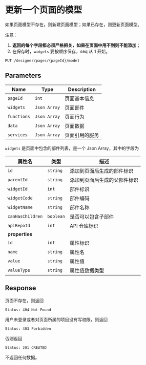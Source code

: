 # 更新一个页面的模型

如果页面模型不存在，则新建页面模型；如果已存在，则更新页面模型。

注意：

1. **返回的每个字段都必须严格把关，如果在页面中用不到则不能添加**；
2. 在保存时，`widgets` 要按顺序保存，seq 从 1 开始。

```text
PUT /designer/pages/{pageId}/model
```

## Parameters

| Name        | Type         | Description    |
| ----------- | ------------ | -------------- |
| `pageId`    | `int`        | 页面基本信息   |
| `widgets`   | `Json Array` | 页面部件       |
| `functions` | `Json Array` | 页面行为       |
| `data`      | `Json Array` | 页面数据       |
| `services`  | `Json Array` | 页面引用的服务 |

`widgets` 是页面中包含的部件列表，是一个 Json Array，其中的字段为

| 属性名           | 类型      | 描述                         |
| ---------------- | --------- | ---------------------------- |
| `id`             | `string`  | 添加到页面后生成的部件标识   |
| `parentId`       | `string`  | 添加到页面后生成的父部件标识 |
| `widgetId`       | `int`     | 部件标识                     |
| `widgetCode`     | `string`  | 部件编码                     |
| `widgetName`     | `string`  | 部件名称                     |
| `canHasChildren` | `boolean` | 是否可以包含子部件           |
| `apiRepoId`      | `int`     | API 仓库标识                 |
| **properties**   |           |                              |
| `id`             | `int`     | 属性标识                     |
| `name`           | `string`  | 属性名                       |
| `value`          | `string`  | 属性值                       |
| `valueType`      | `string`  | 属性值数据类型               |

## Response

页面不存在，则返回

```text
Status: 404 Not Found
```

用户未登录或者对页面所属的项目没有写权限，则返回

```text
Status: 403 Forbidden
```

否则返回

```text
Status: 201 CREATED
```

不返回任何数据。
